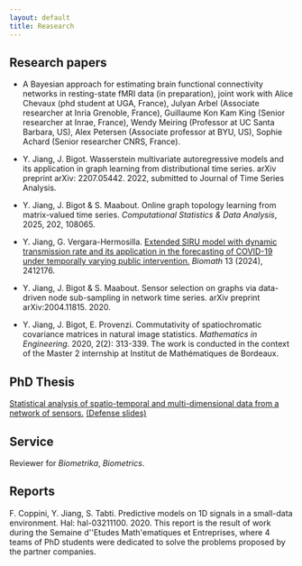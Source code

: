 ```yaml
---
layout: default
title: Reasearch
---
```


## Research papers
- A Bayesian approach for estimating brain functional connectivity networks in resting-state fMRI data (in preparation), joint work with Alice Chevaux (phd student at UGA, France), Julyan Arbel (Associate researcher at Inria Grenoble, France), Guillaume Kon Kam King (Senior researcher at Inrae, France), Wendy Meiring (Professor at UC Santa Barbara, US), Alex Petersen (Associate professor at BYU, US), Sophie Achard (Senior researcher CNRS, France). 

- Y. Jiang, J. Bigot. Wasserstein multivariate autoregressive models and its application in graph learning from distributional time series. arXiv preprint arXiv: 2207.05442. 2022, submitted to Journal of Time Series Analysis.

- Y. Jiang, J. Bigot & S. Maabout. Online graph topology learning from matrix-valued time series. *Computational Statistics & Data Analysis*, 2025, 202, 108065.

- Y. Jiang, G. Vergara-Hermosilla. <a href="https://biomath.math.bas.bg/biomath/index.php/biomath/article/view/j.biomath.2024.12.176">Extended SIRU model with dynamic transmission rate and its application in the forecasting of COVID-19 under temporally varying public intervention.</a> *Biomath* 13 (2024), 2412176.

- Y. Jiang, J. Bigot & S. Maabout. Sensor selection on graphs via data-driven node sub-sampling in network time series.  arXiv preprint arXiv:2004.11815. 2020.

- Y. Jiang, J. Bigot, E. Provenzi. Commutativity of spatiochromatic covariance matrices in natural image statistics. *Mathematics in Engineering*. 2020, 2(2): 313-339. The work is conducted in the context of the Master 2 internship at Institut de Mathématiques de Bordeaux.


## PhD Thesis

<a href="https://theses.hal.science/tel-04062432/">Statistical analysis of spatio-temporal and multi-dimensional data from a network of sensors.</a> <a href="/assets/defense.pdf"> (Defense slides) </a>

## Service
Reviewer for *Biometrika*, *Biometrics*.

## Reports

F. Coppini, Y. Jiang, S. Tabti. Predictive models on 1D signals in a small-data environment. Hal: hal-03211100. 2020. This report is the result of work during the Semaine d'\'Etudes Math\'ematiques et Entreprises, where 4 teams of PhD students were dedicated to solve the problems proposed by the partner companies.
